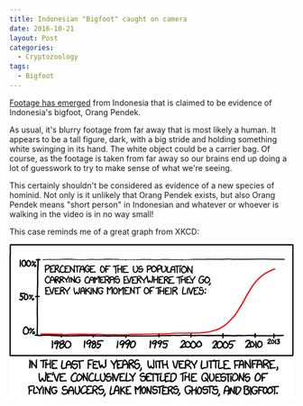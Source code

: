 ```yaml
---
title: Indonesian "Bigfoot" caught on camera
date: 2016-10-21
layout: Post
categories:
  - Cryptozoology
tags:
  - Bigfoot
---
```


[Footage has emerged](http://www.nzherald.co.nz/world/news/article.cfm?c_id=2&objectid=11730146) from Indonesia that is claimed to be evidence of Indonesia's bigfoot, Orang Pendek.

<!-- more -->

As usual, it's blurry footage from far away that is most likely a human. It appears to be a tall figure, dark, with a big stride and holding something white swinging in its hand. The white object could be a carrier bag. Of course, as the footage is taken from far away so our brains end up doing a lot of guesswork to try to make sense of what we're seeing.

This certainly shouldn't be considered as evidence of a new species of hominid. Not only is it unlikely that Orang Pendek exists, but also Orang Pendek means "short person" in Indonesian and whatever or whoever is walking in the video is in no way small!

This case reminds me of a great graph from XKCD:

[![Settled](./settled_2x.png)](https://xkcd.com/1235/)
